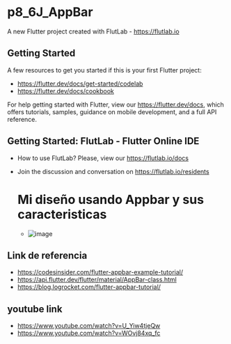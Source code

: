 # p8_6J_AppBar

A new Flutter project created with FlutLab - https://flutlab.io

## Getting Started

A few resources to get you started if this is your first Flutter project:

- https://flutter.dev/docs/get-started/codelab
- https://flutter.dev/docs/cookbook

For help getting started with Flutter, view our
https://flutter.dev/docs, which offers tutorials,
samples, guidance on mobile development, and a full API reference.

## Getting Started: FlutLab - Flutter Online IDE

- How to use FlutLab? Please, view our https://flutlab.io/docs
- Join the discussion and conversation on https://flutlab.io/residents

  # Mi diseño usando Appbar y sus caracteristicas
  - ![image](https://github.com/LGonzalezMendoza/Mi_Appbar_6-J/assets/143547970/94263fd9-860b-45bb-b396-8394bb6200b2)
 ## Link de referencia
  - https://codesinsider.com/flutter-appbar-example-tutorial/
  - https://api.flutter.dev/flutter/material/AppBar-class.html
  - https://blog.logrocket.com/flutter-appbar-tutorial/
 ## youtube link
  - https://www.youtube.com/watch?v=U_Yiw4tjeQw
  - https://www.youtube.com/watch?v=WOvj84xq_fc
